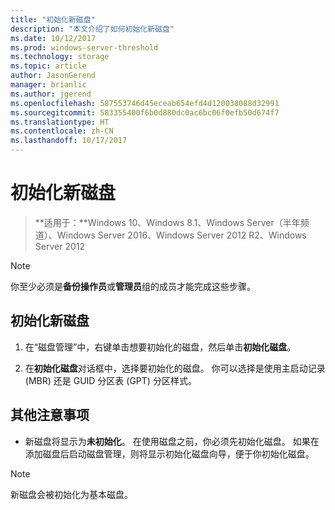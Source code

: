 ```yaml
---
title: "初始化新磁盘"
description: "本文介绍了如何初始化新磁盘"
ms.date: 10/12/2017
ms.prod: windows-server-threshold
ms.technology: storage
ms.topic: article
author: JasonGerend
manager: brianlic
ms.author: jgerend
ms.openlocfilehash: 587553746d45eceab654efd4d120038088d32991
ms.sourcegitcommit: 583355400f6b0d880dc0ac6bc06f0efb50d674f7
ms.translationtype: HT
ms.contentlocale: zh-CN
ms.lasthandoff: 10/17/2017
---
```

# <a name="initialize-new-disks"></a>初始化新磁盘

> **适用于：**Windows 10、Windows 8.1、Windows Server（半年频道）、Windows Server 2016、Windows Server 2012 R2、Windows Server 2012

> [!NOTE]
> 你至少必须是**备份操作员**或**管理员**组的成员才能完成这些步骤。

## <a name="to-initialize-new-disks"></a>初始化新磁盘
1.  在“磁盘管理”中，右键单击想要初始化的磁盘，然后单击**初始化磁盘**。

2.  在**初始化磁盘**对话框中，选择要初始化的磁盘。 你可以选择是使用主启动记录 (MBR) 还是 GUID 分区表 (GPT) 分区样式。

## <a name="additional-considerations"></a>其他注意事项

-   新磁盘将显示为**未初始化**。 在使用磁盘之前，你必须先初始化磁盘。 如果在添加磁盘后启动磁盘管理，则将显示初始化磁盘向导，便于你初始化磁盘。

> [!NOTE]
> 新磁盘会被初始化为基本磁盘。


